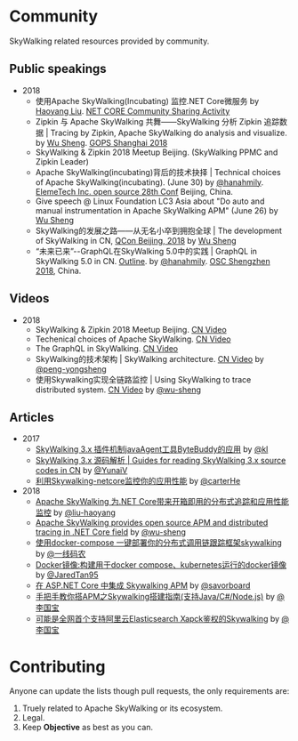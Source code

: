 # Community
SkyWalking related resources provided by community.

## Public speakings
- 2018
  * 使用Apache SkyWalking(Incubating) 监控.NET Core微服务 by [Haoyang Liu](https://github.com/liuhaoyang). [NET CORE Community Sharing Activity](https://www.meetup.com/Shanghai-NET-Core-Meetup/events/251436566)
  * Zipkin 与 Apache SkyWalking 共舞——SkyWalking 分析 Zipkin 追踪数据 | Tracing by Zipkin, Apache SkyWalking do analysis and visualize. by [Wu Sheng](https://github.com/wu-sheng). [GOPS Shanghai 2018](https://www.bagevent.com/event/1450060)
  * SkyWalking & Zipkin 2018 Meetup Beijing. (SkyWalking PPMC and Zipkin Leader)
  * Apache SkyWalking(incubating)背后的技术抉择 | Technical choices of Apache SkyWalking(incubating). (June 30) by [@hanahmily](https://github.com/hanahmily). [ElemeTech Inc. open source 28th Conf](https://mp.weixin.qq.com/s/1ZkiJsU5PxurS6Lwea8UFQ) Beijing, China.
  * Give speech @ Linux Foundation LC3 Asia about "Do auto and manual instrumentation in Apache SkyWalking APM" (June 26) by [Wu Sheng](https://github.com/wu-sheng)
  * SkyWalking的发展之路——从无名小卒到拥抱全球 | The development of SkyWalking in CN, [QCon Beijing, 2018](https://2018.qconbeijing.com/presentation/445) by [Wu Sheng](https://github.com/wu-sheng)
  * “未来已来”--GraphQL在SkyWalking 5.0中的实践 | GraphQL in SkyWalking 5.0 in CN. [Outline](/vidoes/1.GraphQL-in-SkyWalking.md). by [@hanahmily](https://github.com/hanahmily). [OSC Shengzhen 2018](https://www.oschina.net/event/2274785), China.

## Videos
- 2018
  * SkyWalking & Zipkin 2018 Meetup Beijing. [CN Video](https://www.itdks.com/eventlist/detail/2375)
  * Techenical choices of Apache SkyWalking. [CN Video](https://www.itdks.com/dakalive/detail/13626)
  * The GraphQL in SkyWalking. [CN Video](https://www.itdks.com/dakalive/detail/10557)
  * SkyWalking的技术架构 | SkyWalking architecture. [CN Video](http://www.itdks.com/dakalive/detail/9913) by [@peng-yongsheng](https://github.com/peng-yongsheng)
  * 使用Skywalking实现全链路监控 | Using SkyWalking to trace distributed system. [CN Video](http://www.itdks.com/dakalive/detail/6179) by [@wu-sheng](https://github.com/wu-sheng)

## Articles
- 2017
  * [SkyWalking 3.x 插件机制javaAgent工具ByteBuddy的应用](http://www.kailing.pub/article/index/arcid/178.html) by [@kl](https://github.com/klboke)
  * [SkyWalking 3.x 源码解析 | Guides for reading SkyWalking 3.x source codes in CN](http://www.iocoder.cn/categories/SkyWalking/) by [@YunaiV](https://github.com/YunaiV)
  * [利用Skywalking-netcore监控你的应用性能](https://www.jianshu.com/p/3ddd986c7581) by [@carterHe](https://github.com/carterHe)
- 2018
  * [Apache SkyWalking 为.NET Core带来开箱即用的分布式追踪和应用性能监控](http://blog.liuhaoyang.me/skywalking/2018/05/23/skywalking-dotnet-v02-release/) by [@liu-haoyang](https://github.com/liuhaoyang)
  * [Apache SkyWalking provides open source APM and distributed tracing in .NET Core field](https://medium.com/@AsfSkyWalking/apache-skywalking-provides-open-source-apm-and-distributed-tracing-in-net-core-field-ee4eca9f4f54) by [@wu-sheng](https://github.com/wu-sheng)
   * [使用docker-compose 一键部署你的分布式调用链跟踪框架skywalking](https://www.cnblogs.com/huangxincheng/p/9666930.html) by [@一线码农](https://www.cnblogs.com/huangxincheng)
   * [Docker镜像:构建用于docker compose、kubernetes运行的docker镜像](https://github.com/JaredTan95/skywalking-docker) by [@JaredTan95](https://github.com/JaredTan95/)
   * [在 ASP.NET Core 中集成 Skywalking APM](https://www.cnblogs.com/savorboard/p/asp-net-core-skywalking.html) by [@savorboard](https://www.cnblogs.com/savorboard/)
   * [手把手教你搭APM之Skywalking搭建指南(支持Java/C#/Node.js)](https://www.cnblogs.com/liguobao/p/9686310.html) by [@李国宝](https://www.cnblogs.com/liguobao/)
   * [可能是全网首个支持阿里云Elasticsearch Xapck鉴权的Skywalking](https://www.cnblogs.com/liguobao/p/9784486.html) by [@李国宝](https://www.cnblogs.com/liguobao/)

# Contributing
Anyone can update the lists though pull requests, the only requirements are: 
1. Truely related to Apache SkyWalking or its ecosystem.
1. Legal.
1. Keep **Objective** as best as you can.
